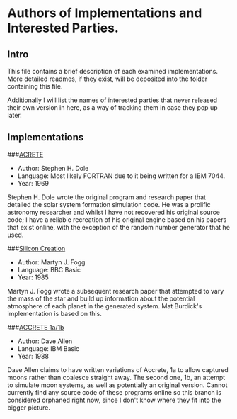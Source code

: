 # Authors of Implementations and Interested Parties.

## Intro

This file contains a brief description of each examined implementations. More detailed readmes, if they exist, will be deposited into the folder containing 
this file.

Additionally I will list the names of interested parties that never released their own version in here, as a way of tracking them in case they pop up later.

## Implementations

###[ACRETE](https://scholar.google.com/scholar?cluster=2649232823724285381&hl=en&as_sdt=0,5)

- Author: Stephen H. Dole
- Language: Most likely FORTRAN due to it being written for a IBM 7044.
- Year: 1969

Stephen H. Dole wrote the original program and research paper that detailed the solar system formation simulation code. He was a prolific astronomy 
researcher and whilst I have not recovered his original source code; I have a reliable recreation of his original engine based on his papers that exist online, 
with the exception of the random number generator that he used.

###[Silicon Creation](https://scholar.google.com/scholar?cluster=9385174980475541539&hl=en&as_sdt=0,5)

- Author: Martyn J. Fogg
- Language: BBC Basic
- Year: 1985

Martyn J. Fogg wrote a subsequent research paper that attempted to vary the mass of the star and build up information about the potential atmosphere of each 
planet in the generated system. Mat Burdick's implementation is based on this.

###[ACCRETE 1a/1b](https://scholar.google.com/scholar?cluster=9385174980475541539&hl=en&as_sdt=0,5)

- Author: Dave Allen
- Language: IBM Basic
- Year: 1988

Dave Allen claims to have written variations of Accrete, 1a to allow captured moons rather than coalesce straight away. The second one, 1b, an attempt to 
simulate moon systems, as well as potentially an original version. Cannot currently find any source code of these programs online so this branch is 
considered orphaned right now, since I don't know where they fit into the bigger picture.

